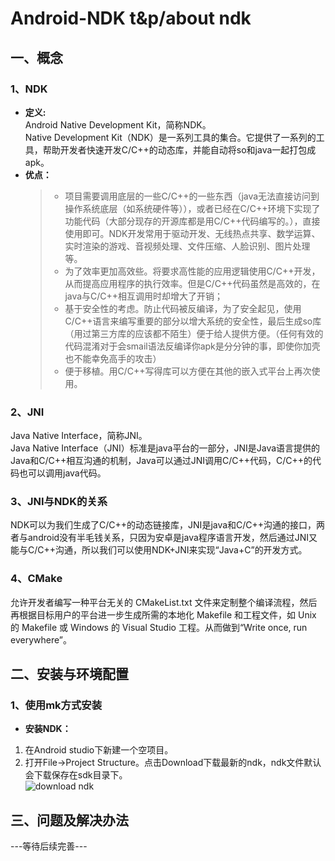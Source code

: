 # Android-NDK t&p/about ndk
## 一、概念
### 1、NDK
* __定义:__  
Android Native Development Kit，简称NDK。  
Native Development Kit（NDK）是一系列工具的集合。它提供了一系列的工具，帮助开发者快速开发C/C++的动态库，并能自动将so和java一起打包成apk。
* __优点：__
    > + 项目需要调用底层的一些C/C++的一些东西（java无法直接访问到操作系统底层（如系统硬件等）），或者已经在C/C++环境下实现了功能代码（大部分现存的开源库都是用C/C++代码编写的。），直接使用即可。NDK开发常用于驱动开发、无线热点共享、数学运算、实时渲染的游戏、音视频处理、文件压缩、人脸识别、图片处理等。  
    > + 为了效率更加高效些。将要求高性能的应用逻辑使用C/C++开发，从而提高应用程序的执行效率。但是C/C++代码虽然是高效的，在java与C/C++相互调用时却增大了开销；  
    > + 基于安全性的考虑。防止代码被反编译，为了安全起见，使用C/C++语言来编写重要的部分以增大系统的安全性，最后生成so库（用过第三方库的应该都不陌生）便于给人提供方便。（任何有效的代码混淆对于会smail语法反编译你apk是分分钟的事，即使你加壳也不能幸免高手的攻击）  
    > + 便于移植。用C/C++写得库可以方便在其他的嵌入式平台上再次使用。  
### 2、JNI
Java Native Interface，简称JNI。  
Java Native Interface（JNI）标准是java平台的一部分，JNI是Java语言提供的Java和C/C++相互沟通的机制，Java可以通过JNI调用C/C++代码，C/C++的代码也可以调用java代码。  
### 3、JNI与NDK的关系
NDK可以为我们生成了C/C++的动态链接库，JNI是java和C/C++沟通的接口，两者与android没有半毛钱关系，只因为安卓是java程序语言开发，然后通过JNI又能与C/C++沟通，所以我们可以使用NDK+JNI来实现“Java+C”的开发方式。 
### 4、CMake
允许开发者编写一种平台无关的 CMakeList.txt 文件来定制整个编译流程，然后再根据目标用户的平台进一步生成所需的本地化 Makefile 和工程文件，如 Unix 的 Makefile 或 Windows 的 Visual Studio 工程。从而做到“Write once, run everywhere”。  
## 二、安装与环境配置
### 1、使用mk方式安装
* __安装NDK：__  
1. 在Android studio下新建一个空项目。  
2. 打开File->Project Structure。点击Download下载最新的ndk，ndk文件默认会下载保存在sdk目录下。  
![download ndk](https://github.com/Shadowmeoth/learn_android/blob/master/ndk/t%26p/image/download1.png)
## 三、问题及解决办法
---等待后续完善---


